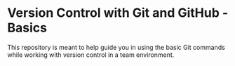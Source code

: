 # Version Control with Git and GitHub - Basics
This repository is meant to help guide you in using the basic Git commands while working with version control in a team environment. 

